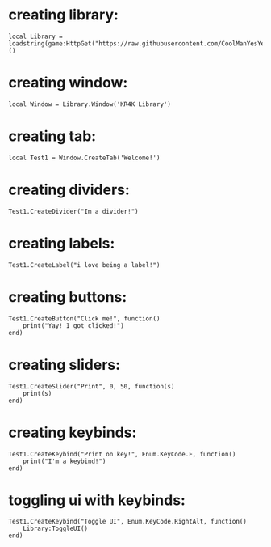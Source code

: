 # creating library:

```luau
local Library = loadstring(game:HttpGet("https://raw.githubusercontent.com/CoolManYesYes/Kr4k/refs/heads/main/LibReCoded.lua"))()
```

# creating window:

```luau
local Window = Library.Window('KR4K Library')
```

# creating tab:

```luau
local Test1 = Window.CreateTab('Welcome!')
```

# creating dividers:

```luau
Test1.CreateDivider("Im a divider!")
```

# creating labels:

```luau
Test1.CreateLabel("i love being a label!")
```

# creating buttons:

```luau
Test1.CreateButton("Click me!", function()
	print("Yay! I got clicked!")
end)
```

# creating sliders:

```luau
Test1.CreateSlider("Print", 0, 50, function(s)
	print(s)
end)
```

# creating keybinds:

```luau
Test1.CreateKeybind("Print on key!", Enum.KeyCode.F, function()
	print("I'm a keybind!")
end)
```

# toggling ui with keybinds:

```luau
Test1.CreateKeybind("Toggle UI", Enum.KeyCode.RightAlt, function()
	Library:ToggleUI()
end)
```
